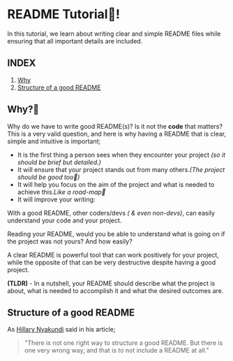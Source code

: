 # README Tutorial📖!
In this tutorial, we learn about writing clear and simple README files while ensuring that all important details are included.<br>

## INDEX
1. [Why](#why🤔)
2. [Structure of a good README](#structure-of-a-good-readme-file)
## Why?🤔
Why do we have to write good README(s)? Is it not the **code** that matters?<br>
This is a very valid question, and here is why having a README that is clear, simple and intuitive is important;  
- It is the first thing a person sees when they encounter your project *(so it should be brief but detailed.)*  
- It will ensure that your project stands out from many others.*(The project should be good too💯)*
- It will help you focus on the aim of the project and what is needed to achieve this.*Like a road-map🐾*
- It will improve your writing:

With a good README, other coders/devs *( & even non-devs)*, can easily understand your code and your project.

Reading your README, would you be able to understand what is going on if the project was not yours? And how easily?

A clear README is powerful tool that can work positively for your project, while the opposite of that can be very destructive despite having a good project.

**(TLDR)** - In a nutshell, your README should describe what the project is about, what is needed to accomplish it and what the desired outcomes are.<br>
## Structure of a good README

As [Hillary Nyakundi](https://www.freecodecamp.org/news/how-to-write-a-good-readme-file/) said in his article;
>"There is not one right way to structure a good README. But there is
one very wrong way, and that is to not include a README at all."
